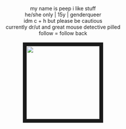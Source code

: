 <p align="center">
</p>
<p align="center">  
my name is peep i like stuff
<br>
he/she only | 15y | genderqueer
<br>
idm c + h but please be cautious
<br>
currently dr/ut and great mouse detective pilled
<br>
follow = follow back
<br>
<br>   
<img src="https://64.media.tumblr.com/9fca80aad9223c42dd94e692d063e47e/ffb36584bc39c09e-22/s100x200/eef6b2dbd98c1e1c8bf5fb2ff6abb5cc5972baa9.gifv" width="200" height="200" border="10"/>     
</p>

<!--
**peepzoz/peepzoz** is a ✨ _special_ ✨ repository because its `README.md` (this file) appears on your GitHub profile.

Here are some ideas to get you started:

- 🔭 I’m currently working on ...
- 🌱 I’m currently learning ...
- 👯 I’m looking to collaborate on ...
- 🤔 I’m looking for help with ...
- 💬 Ask me about ...
- 📫 How to reach me: ...
- 😄 Pronouns: ...
- ⚡ Fun fact: ...
-->
